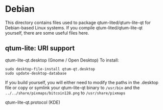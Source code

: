 
Debian
====================
This directory contains files used to package qtum-lited/qtum-lite-qt
for Debian-based Linux systems. If you compile qtum-lited/qtum-lite-qt yourself, there are some useful files here.

## qtum-lite: URI support ##


qtum-lite-qt.desktop  (Gnome / Open Desktop)
To install:

	sudo desktop-file-install qtum-qt.desktop
	sudo update-desktop-database

If you build yourself, you will either need to modify the paths in
the .desktop file or copy or symlink your qtum-lite-qt binary to `/usr/bin`
and the `../../share/pixmaps/bitcoin128.png` to `/usr/share/pixmaps`

qtum-lite-qt.protocol (KDE)

